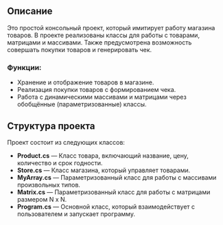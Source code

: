 ## Описание
Это простой консольный проект, который имитирует работу магазина товаров. В проекте реализованы классы для работы с товарами, матрицами и массивами. Также предусмотрена возможность совершать покупки товаров и генерировать чек.

### Функции:
- Хранение и отображение товаров в магазине.
- Реализация покупки товаров с формированием чека.
- Работа с динамическими массивами и матрицами через обобщённые (параметризованные) классы.

## Структура проекта
Проект состоит из следующих классов:
- **Product.cs** — Класс товара, включающий название, цену, количество и срок годности.
- **Store.cs** — Класс магазина, который управляет товарами.
- **MyArray.cs** — Параметризованный класс для работы с массивами произвольных типов.
- **Matrix.cs** — Параметризованный класс для работы с матрицами размером N x N.
- **Program.cs** — Основной класс, который взаимодействует с пользователем и запускает программу.

